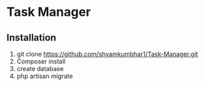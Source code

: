 # Task Manager

## Installation

1) git clone https://github.com/shyamkumbhar1/Task-Manager.git
2) Composer install
3) create database
4) php artisan migrate 


